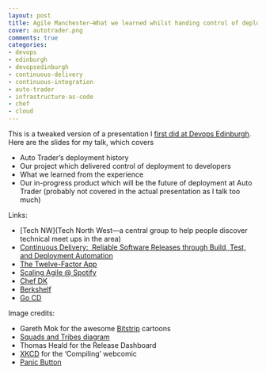```yaml
---
layout: post
title: Agile Manchester—What we learned whilst handing control of deployments to developers at Auto Trader
cover: autotrader.png
comments: true
categories:
- devops
- edinburgh
- devopsedinburgh
- continuous-delivery
- continuous-integration
- auto-trader
- infrastructure-as-code
- chef
- cloud
---
```

This is a tweaked version of a presentation I [first did at Devops Edinburgh](2015-12-07-devops-edinburgh-how-we-put-developers-in-control-of-deployments-at-auto-trader). Here are the slides for my talk, which covers

* Auto Trader’s deployment history
* Our project which delivered control of deployment to developers
* What we learned from the experience
* Our in-progress product which will be the future of deployment at Auto Trader (probably not covered in the actual presentation as I talk too much)

<script async class="speakerdeck-embed" data-id="379bab6356f74b1085ee09ec11742ea1" data-ratio="1.77777777777778" src="//speakerdeck.com/assets/embed.js"></script>

Links:

* [Tech NW](Tech North West—a central group to help people discover technical meet ups in the area)
* [Continuous Delivery:  Reliable Software Releases through Build, Test, and Deployment Automation](www.amazon.co.uk/dp/0321601912)
* [The Twelve-Factor App](http://12factor.net/)
* [Scaling Agile @ Spotify](bit.ly/SquadsAndTribes)
* [Chef DK](https://downloads.chef.io/chef-dk/)
* [Berkshelf](http://berkshelf.com/)
* [Go CD](https://www.go.cd/)

Image credits:

* Gareth Mok for the awesome [Bitstrip](https://www.bitstrips.com/) cartoons
* [Squads and Tribes diagram](bit.ly/SquadsAndTribes)
* Thomas Heald for the Release Dashboard
* [XKCD](https://xkcd.com/303/) for the ‘Compiling’ webcomic 
* [Panic Button](https://commons.wikimedia.org/wiki/File:Panic_button.jpg)